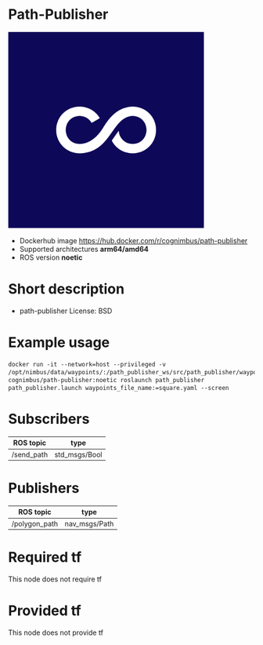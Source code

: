 # Path-Publisher

<img src="./path-publisher/cogniteam.jpg" alt="path-publisher" width="400"/>

* Dockerhub image https://hub.docker.com/r/cognimbus/path-publisher
* Supported architectures <b>arm64/amd64</b>
* ROS version <b>noetic</b>

# Short description
* path-publisher
 License: BSD

# Example usage
```
docker run -it --network=host --privileged -v /opt/nimbus/data/waypoints/:/path_publisher_ws/src/path_publisher/waypoints/ cognimbus/path-publisher:noetic roslaunch path_publisher path_publisher.launch waypoints_file_name:=square.yaml --screen
```

# Subscribers
ROS topic | type
--- | ---
/send_path | std_msgs/Bool


# Publishers
ROS topic | type
--- | ---
/polygon_path | nav_msgs/Path


# Required tf
This node does not require tf


# Provided tf
This node does not provide tf


